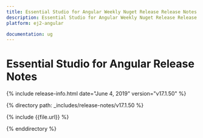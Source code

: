 ```yaml
---
title: Essential Studio for Angular Weekly Nuget Release Release Notes  
description: Essential Studio for Angular Weekly Nuget Release Release Notes  
platform: ej2-angular

documentation: ug
---
```


# Essential Studio for  Angular  Release Notes  

{% include release-info.html date="June 4, 2019"   version="v17.1.50"  %} 

{% directory path: _includes/release-notes/v17.1.50 %}

{% include {{file.url}} %}

{% enddirectory %}
